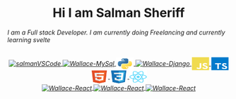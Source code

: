 <div align="center">
<h1>Hi I am Salman Sheriff</h1>
  
</div>
<div align="left">
<em>I am a Full stack Developer. I am currently doing Freelancing and currently learning svelte</p>  
</div>

<div align="center">
  <a href="https://github.com/salmansheri">

 

  <div style="display: inline_block"><br>
    <img align="center" alt="salmanVSCode" height="30" width="40" src="https://www.google.com/url?sa=i&url=https%3A%2F%2Fjavascript.plainenglish.io%2Fsvelte-first-impressions-lots-of-magic-99317fcaa35a&psig=AOvVaw2y9GgErftJvRJ5-aGMm20P&ust=1690319093142000&source=images&cd=vfe&opi=89978449&ved=0CBEQjRxqFwoTCPDw27qfqIADFQAAAAAdAAAAABAE" />
    <img align="center" alt="Wallace-MySql" height="30" width="40" src="https://cdn.jsdelivr.net/gh/devicons/devicon/icons/mysql/mysql-original.svg" />
    <img align="center" alt="Wallace-Python" height="30" width="40" src="https://raw.githubusercontent.com/devicons/devicon/master/icons/python/python-original.svg">
    <img align="center" alt="Wallace-Django" height="30" width="40" src="https://cdn.jsdelivr.net/gh/devicons/devicon/icons/django/django-plain.svg" />
    <img align="center" alt="Wallace-Js" height="30" width="40" src="https://raw.githubusercontent.com/devicons/devicon/master/icons/javascript/javascript-plain.svg">
    <img align="center" alt="Wallace-Ts" height="30" width="40" src="https://raw.githubusercontent.com/devicons/devicon/master/icons/typescript/typescript-plain.svg">
    <img align="center" alt="Wallace-HTML" height="30" width="40" src="https://raw.githubusercontent.com/devicons/devicon/master/icons/html5/html5-original.svg">
    <img align="center" alt="Wallace-CSS" height="30" width="40" src="https://raw.githubusercontent.com/devicons/devicon/master/icons/css3/css3-original.svg">
     <img align="center" alt="Wallace-React" height="30" width="40" src="https://raw.githubusercontent.com/devicons/devicon/master/icons/react/react-original.svg">
  </div>

  <img align="center" alt="Wallace-React" height="500" width="500" src="https://github-readme-stats.vercel.app/api?username=salmansheri&theme=monokai&show_icons=true&hide_border=true&count_private=true">
     <img align="center" alt="Wallace-React" height="500" width="500" src="https://github-readme-streak-stats.herokuapp.com/?user=salmansheri&theme=monokai&hide_border=true">
      <img align="center" alt="Wallace-React" height="500" width="500" src="https://github-readme-stats.vercel.app/api/top-langs/?username=salmansheri&theme=monokai&show_icons=true&hide_border=true&layout=compact">
 
</div>
  
